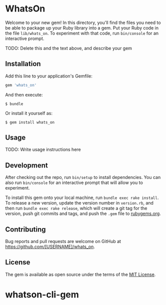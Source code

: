 # WhatsOn

Welcome to your new gem! In this directory, you'll find the files you need to be able to package up your Ruby library into a gem. Put your Ruby code in the file `lib/whats_on`. To experiment with that code, run `bin/console` for an interactive prompt.

TODO: Delete this and the text above, and describe your gem

## Installation

Add this line to your application's Gemfile:

```ruby
gem 'whats_on'
```

And then execute:

    $ bundle

Or install it yourself as:

    $ gem install whats_on

## Usage

TODO: Write usage instructions here

## Development

After checking out the repo, run `bin/setup` to install dependencies. You can also run `bin/console` for an interactive prompt that will allow you to experiment.

To install this gem onto your local machine, run `bundle exec rake install`. To release a new version, update the version number in `version.rb`, and then run `bundle exec rake release`, which will create a git tag for the version, push git commits and tags, and push the `.gem` file to [rubygems.org](https://rubygems.org).

## Contributing

Bug reports and pull requests are welcome on GitHub at https://github.com/[USERNAME]/whats_on.


## License

The gem is available as open source under the terms of the [MIT License](http://opensource.org/licenses/MIT).

# whatson-cli-gem
